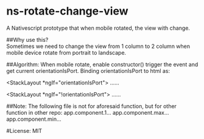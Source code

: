# ns-rotate-change-view
A Nativescript prototype that when mobile rotated, the view with change.

##Why use this?  
Sometimes we need to change the view from 1 column to 2 column when mobile device rotate from portrait to landscape.

##Algorithm:
When mobile rotate, enable constructor() trigger the event and get current orientationIsPort.
Binding orientationIsPort to html as:



<StackLayout *ngIf="orientationIsPort">
......
</StackLayout>


<StackLayout *ngIf="!orientationIsPort">
......
</StackLayout>


##Note:
The following file is not for aforesaid function, but for other function in other repo:
app.component.1...
app.component.max...
app.component.min...


#License:
MIT
